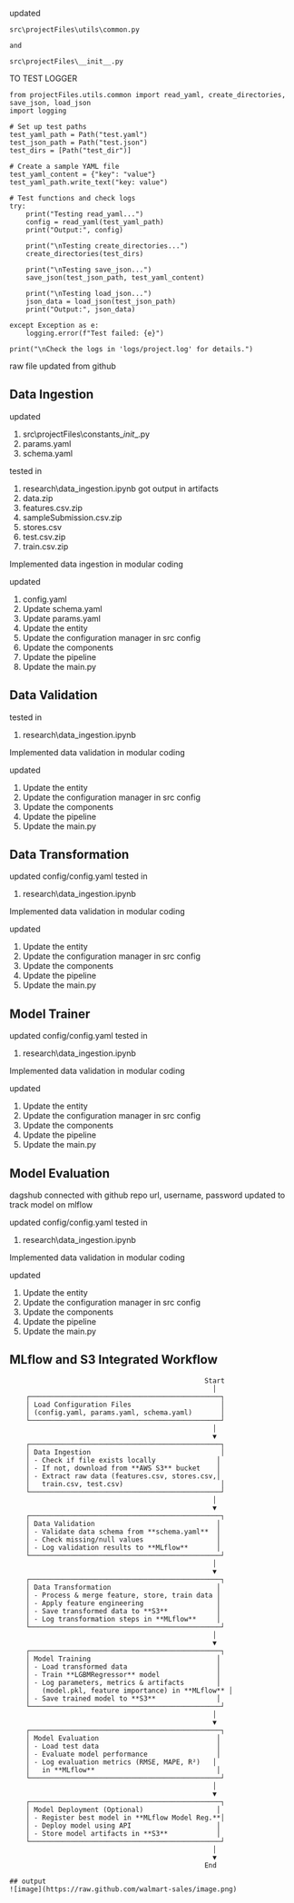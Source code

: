 updated
```
src\projectFiles\utils\common.py

and 

src\projectFiles\__init__.py
```


TO TEST LOGGER

```from pathlib import Path
from projectFiles.utils.common import read_yaml, create_directories, save_json, load_json
import logging

# Set up test paths
test_yaml_path = Path("test.yaml")
test_json_path = Path("test.json")
test_dirs = [Path("test_dir")]

# Create a sample YAML file
test_yaml_content = {"key": "value"}
test_yaml_path.write_text("key: value")

# Test functions and check logs
try:
    print("Testing read_yaml...")
    config = read_yaml(test_yaml_path)
    print("Output:", config)

    print("\nTesting create_directories...")
    create_directories(test_dirs)

    print("\nTesting save_json...")
    save_json(test_json_path, test_yaml_content)

    print("\nTesting load_json...")
    json_data = load_json(test_json_path)
    print("Output:", json_data)

except Exception as e:
    logging.error(f"Test failed: {e}")

print("\nCheck the logs in 'logs/project.log' for details.")
```

raw file updated from github

## Data Ingestion

updated 
1. src\projectFiles\constants\__init__.py
2. params.yaml
3. schema.yaml

tested in 
1. research\data_ingestion.ipynb
got output in artifacts
1. data.zip
2. features.csv.zip
3. sampleSubmission.csv.zip
4. stores.csv
5. test.csv.zip
6. train.csv.zip

Implemented data ingestion in modular coding

updated
1. config.yaml
2. Update schema.yaml
3. Update params.yaml
4. Update the entity
5. Update the configuration manager in src config
6. Update the components
7. Update the pipeline 
8. Update the main.py

## Data Validation

tested in 
1. research\data_ingestion.ipynb

Implemented data validation in modular coding

updated
1. Update the entity
2. Update the configuration manager in src config
3. Update the components
4. Update the pipeline 
5. Update the main.py

## Data Transformation

updated config/config.yaml 
tested in 
1. research\data_ingestion.ipynb

Implemented data validation in modular coding

updated
1. Update the entity
2. Update the configuration manager in src config
3. Update the components
4. Update the pipeline 
5. Update the main.py

## Model Trainer

updated config/config.yaml 
tested in 
1. research\data_ingestion.ipynb

Implemented data validation in modular coding

updated
1. Update the entity
2. Update the configuration manager in src config
3. Update the components
4. Update the pipeline 
5. Update the main.py

## Model Evaluation

dagshub connected with github repo
url, username, password updated
to track model on mlflow

updated config/config.yaml 
tested in 
1. research\data_ingestion.ipynb

Implemented data validation in modular coding

updated
1. Update the entity
2. Update the configuration manager in src config
3. Update the components
4. Update the pipeline 
5. Update the main.py

## MLflow and S3 Integrated Workflow

```plaintext
                                                Start
                                                  │
    ┌───────────────────────────────────────────────┐
    │ Load Configuration Files                      │
    │ (config.yaml, params.yaml, schema.yaml)       │
    └───────────────────────────────────────────────┘
                                                  │
                                                  ▼
    ┌───────────────────────────────────────────────┐
    │ Data Ingestion                                │
    │ - Check if file exists locally               │
    │ - If not, download from **AWS S3** bucket    │
    │ - Extract raw data (features.csv, stores.csv,│
    │   train.csv, test.csv)                        │
    └───────────────────────────────────────────────┘
                                                  │
                                                  ▼
    ┌───────────────────────────────────────────────┐
    │ Data Validation                              │
    │ - Validate data schema from **schema.yaml**  │
    │ - Check missing/null values                  │
    │ - Log validation results to **MLflow**       │
    └───────────────────────────────────────────────┘
                                                  │
                                                  ▼
    ┌───────────────────────────────────────────────┐
    │ Data Transformation                          │
    │ - Process & merge feature, store, train data │
    │ - Apply feature engineering                  │
    │ - Save transformed data to **S3**            │
    │ - Log transformation steps in **MLflow**     │
    └───────────────────────────────────────────────┘
                                                  │
                                                  ▼
    ┌───────────────────────────────────────────────┐
    │ Model Training                               │
    │ - Load transformed data                      │
    │ - Train **LGBMRegressor** model              │
    │ - Log parameters, metrics & artifacts        │
    │   (model.pkl, feature importance) in **MLflow** │
    │ - Save trained model to **S3**               │
    └───────────────────────────────────────────────┘
                                                  │
                                                  ▼
    ┌───────────────────────────────────────────────┐
    │ Model Evaluation                             │
    │ - Load test data                             │
    │ - Evaluate model performance                 │
    │ - Log evaluation metrics (RMSE, MAPE, R²)   │
    │   in **MLflow**                              │
    └───────────────────────────────────────────────┘
                                                  │
                                                  ▼
    ┌───────────────────────────────────────────────┐
    │ Model Deployment (Optional)                  │
    │ - Register best model in **MLflow Model Reg.**│
    │ - Deploy model using API                     │
    │ - Store model artifacts in **S3**            │
    └───────────────────────────────────────────────┘
                                                  │
                                                  ▼
                                                End

## output
![image](https://raw.github.com/walmart-sales/image.png)